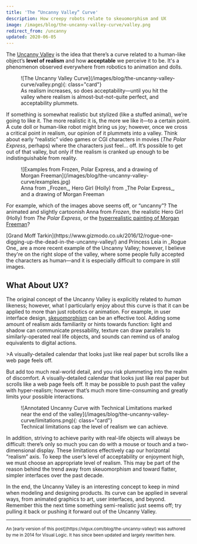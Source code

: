 ```yaml
---
title: 'The “Uncanny Valley” Curve'
description: How creepy robots relate to skeuomorphism and UX
image: /images/blog/the-uncanny-valley-curve/valley.png
redirect_from: /uncanny
updated: 2020-06-05
---
```


The [Uncanny Valley](https://en.wikipedia.org/wiki/Uncanny_valley) is the idea that there’s a curve related to a human-like object’s **level of realism** and how **acceptable** we perceive it to be. It's a phenomenon observed everywhere from robotics to animation and dolls.

<figure markdown="1">
![The Uncanny Valley Curve](/images/blog/the-uncanny-valley-curve/valley.png){: class="card"}
<figcaption markdown="1">
As realism increases, so does acceptability—until you hit the valley where realism is almost-but-not-quite perfect, and acceptability plummets.
</figcaption>
</figure>

If something is somewhat realistic but stylized (like a stuffed animal), we’re going to like it. The more realistic it is, the more we like it—to a certain point. A cute doll or human-like robot might bring us joy; however, once we cross a critical point in realism, our opinion of it plummets into a valley. Think about early “realistic” video games or CGI characters in movies (_The Polar Express_, perhaps) where the characters just feel… off. It’s possible to get out of that valley, but only if the realism is cranked up enough to be indistinguishable from reality.

<figure markdown="1">
![Examples from Frozen, Polar Express, and a drawing of Morgan Freeman](/images/blog/the-uncanny-valley-curve/examples.jpg)
<figcaption markdown="1">
Anna from _Frozen_, Hero Girl (Holly) from _The Polar Express_, and a drawing of Morgan Freeman
</figcaption>
</figure>

For example, which of the images above seems off, or “uncanny”? The animated and slightly cartoonish Anna from _Frozen_, the realistic Hero Girl (Holly) from _The Polar Express_, or the [hyperrealistic painting of Morgan Freeman](http://www.kylelambert.co.uk/gallery/morgan-freeman/photorealistic/)?

<aside markdown="1">
[Grand Moff Tarkin](https://www.gizmodo.co.uk/2016/12/rogue-one-digging-up-the-dead-in-the-uncanny-valley/) and Princess Leia in _Rogue One_ are a more recent example of the Uncanny Valley; however, I believe they're on the right slope of the valley, where some people fully accepted the characters as human—and it is especially difficult to compare in still images.
</aside>

## What About UX?

The original concept of the Uncanny Valley is explicitly related to _human_ likeness; however, what I particularly enjoy about this curve is that it can be applied to more than just robotics or animation. For example, in user interface design, [skeuomorphism](https://en.wikipedia.org/wiki/Skeuomorph#Digital_skeuomorphs) can be an effective tool. Adding some amount of realism aids familiarity or hints towards function: light and shadow can communicate pressability, texture can draw parallels to similarly-operated real life objects, and sounds can remind us of analog equivalents to digital actions.

<aside markdown="1">
>A visually-detailed calendar that looks just like real paper but scrolls like a web page feels off.
</aside>

But add too much real-world detail, and you risk plummeting into the realm of discomfort. A visually-detailed calendar that looks just like real paper but scrolls like a web page feels off. It may be possible to push past the valley with hyper-realism; however that’s much more time-consuming and greatly limits your possible interactions.

<figure markdown="1">
![Annotated Uncanny Curve with Technical Limitations marked near the end of the valley](/images/blog/the-uncanny-valley-curve/limitations.png){: class="card"}
<figcaption markdown="1">
Technical limitations cap the level of realism we can achieve.
</figcaption>
</figure>

In addition, striving to achieve parity with real-life objects will always be difficult: there’s only so much you can do with a mouse or touch and a two-dimensional display. These limitations effectively cap our horizontal “realism” axis. To keep the user’s level of acceptability or enjoyment high, we must choose an appropriate level of realism. This may be part of the reason behind the trend away from skeuomorphism and toward flatter, simpler interfaces over the past decade.

In the end, the Uncanny Valley is an interesting concept to keep in mind when modeling and designing products. Its curve can be applied in several ways, from animated graphics to art, user interfaces, and beyond. Remember this the next time something semi-realistic just seems off; try pulling it back or pushing it forward out of the Uncanny Valley.

---

<small markdown="1">
An [early version of this post](https://vlgux.com/blog/the-uncanny-valley/) was authored by me in 2014 for Visual Logic. It has since been updated and largely rewritten here.
</small>
